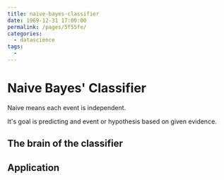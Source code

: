 ```yaml
---
title: naive-bayes-classifier
date: 1969-12-31 17:00:00
permalink: /pages/5f55fe/
categories:
  - datascience
tags:
  - 
---
```

# Naive Bayes' Classifier

Naive means each event is independent. 

It's goal is predicting and event or hypothesis based on given evidence. 

## The brain of the classifier



## Application 

